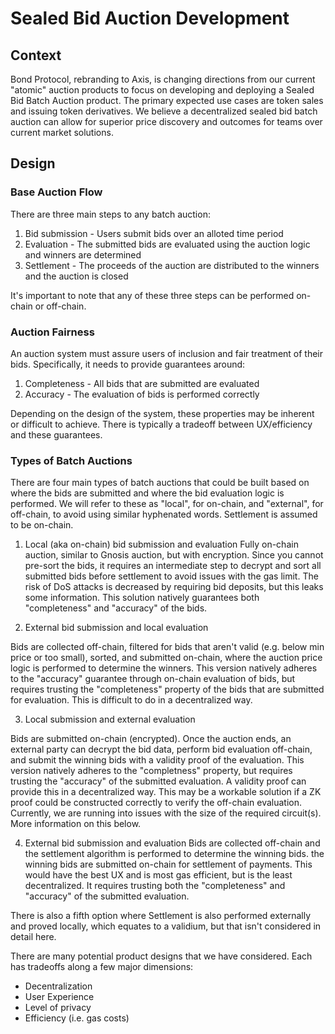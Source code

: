 # Sealed Bid Auction Development

## Context

Bond Protocol, rebranding to Axis, is changing directions from our current "atomic" auction products to focus on developing and deploying a Sealed Bid Batch Auction product. The primary expected use cases are token sales and issuing token derivatives. We believe a decentralized sealed bid batch auction can allow for superior price discovery and outcomes for teams over current market solutions.

## Design

### Base Auction Flow
There are three main steps to any batch auction:
1. Bid submission - Users submit bids over an alloted time period
2. Evaluation - The submitted bids are evaluated using the auction logic and winners are determined
3. Settlement - The proceeds of the auction are distributed to the winners and the auction is closed

It's important to note that any of these three steps can be performed on-chain or off-chain.

### Auction Fairness
An auction system must assure users of inclusion and fair treatment of their bids. Specifically, it needs to provide guarantees around:
1. Completeness - All bids that are submitted are evaluated
2. Accuracy - The evaluation of bids is performed correctly

Depending on the design of the system, these properties may be inherent or difficult to achieve. There is typically a tradeoff between UX/efficiency and these guarantees.

### Types of Batch Auctions
There are four main types of batch auctions that could be built based on where the bids are submitted and where the bid evaluation logic is performed. We will refer to these as "local", for on-chain, and "external", for off-chain, to avoid using similar hyphenated words. Settlement is assumed to be on-chain.
1. Local (aka on-chain) bid submission and evaluation
Fully on-chain auction, similar to Gnosis auction, but with encryption. Since you cannot pre-sort the bids, it requires an intermediate step to decrypt and sort all submitted bids before settlement to avoid issues with the gas limit. The risk of DoS attacks is decreased by requiring bid deposits, but this leaks some information. This solution natively guarantees both "completeness" and "accuracy" of the bids.

2. External bid submission and local evaluation

Bids are collected off-chain, filtered for bids that aren't valid (e.g. below min price or too small), sorted, and submitted on-chain, where the auction price logic is performed to determine the winners. This version natively adheres to the "accuracy" guarantee through on-chain evaluation of bids, but requires trusting the "completeness" property of the bids that are submitted for evaluation. This is difficult to do in a decentralized way.

3. Local submission and external evaluation

Bids are submitted on-chain (encrypted). Once the auction ends, an external party can decrypt the bid data, perform bid evaluation off-chain, and submit the winning bids with a validity proof of the evaluation. This version natively adheres to the "completness" property, but requires trusting the "accuracy" of the submitted evaluation. A validity proof can provide this in a decentralized way. This may be a workable solution if a ZK proof could be constructed correctly to verify the off-chain evaluation. Currently, we are running into issues with the size of the required circuit(s). More information on this below.

4. External bid submission and evaluation
Bids are collected off-chain and the settlement algorithm is performed to determine the winning bids. the winning bids are submitted on-chain for settlement of payments. This would have the best UX and is most gas efficient, but is the least decentralized. It requires trusting both the "completeness" and "accuracy" of the submitted evaluation.

There is also a fifth option where Settlement is also performed externally and proved locally, which equates to a validium, but that isn't considered in detail here.

There are many potential product designs that we have considered. Each has tradeoffs along a few major dimensions:
- Decentralization
- User Experience
- Level of privacy 
- Efficiency (i.e. gas costs)

